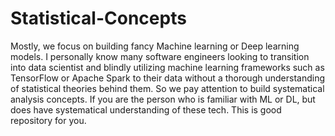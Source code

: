 # Statistical-Concepts
Mostly, we focus on building fancy Machine learning or Deep learning models. I personally know many software engineers looking to transition into data scientist and blindly utilizing machine learning frameworks such as TensorFlow or Apache Spark to their data without a thorough understanding of statistical theories behind them. So we pay attention to build systematical analysis concepts. If you are the person who is familiar with ML or DL, but does have systematical understanding of these tech. This is good repository for you.  
